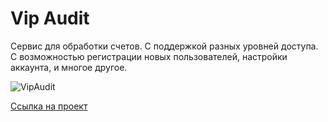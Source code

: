 <h1 align="left">Vip Audit</h1>

<p>
  Сервис для обработки счетов. С поддержкой разных уровней доступа. С возможностью регистрации новых пользователей, настройки аккаунта, и многое другое.
</p>

![VipAudit](VipAudit.png)

[Ссылка на проект](https://drive.google.com/file/d/1XNYX2rSlv38wa4nJwv7JMCKwSYBsnB62/view?usp=share_link)
